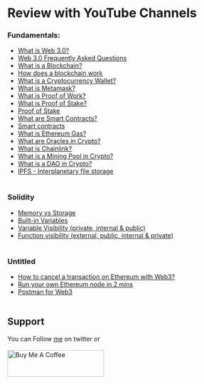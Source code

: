 # Review with YouTube Channels

### Fundamentals:
- [What is Web 3.0?](https://www.youtube.com/watch?v=nHhAEkG1y2U) 
- [Web 3.0 Frequently Asked Questions](https://www.youtube.com/watch?v=H7nZglsUFpM) 
- [What is a Blockchain?](https://www.youtube.com/watch?v=kHybf1aC-jE) 
- [How does a blockchain work](https://www.youtube.com/watch?v=SSo_EIwHSd4)
- [What is a Cryptocurrency Wallet?](https://www.youtube.com/watch?v=SQyg9pyJ1Ac) 
- [What is Metamask?](https://www.youtube.com/watch?v=byWul4xOBx0) 
- [What is Proof of Work?](https://www.youtube.com/watch?v=XLcWy1uV8YM) 
- [What is Proof of Stake?](https://www.youtube.com/watch?v=x83EVUZ_EWo) 
- [Proof of Stake](https://www.youtube.com/watch?v=M3EFi_POhps)
- [What are Smart Contracts?](https://www.youtube.com/watch?v=pyaIppMhuic) 
- [Smart contracts](https://www.youtube.com/watch?v=ZE2HxTmxfrI)
- [What is Ethereum Gas?](https://www.youtube.com/watch?v=3ehaSqwUZ0s) 
- [What are Oracles in Crypto?](https://www.youtube.com/watch?v=uycQ7ReSt_c) 
- [What is Chainlink?](https://www.youtube.com/watch?v=GnXsJe2wZ_w) 
- [What is a Mining Pool in Crypto?](https://www.youtube.com/watch?v=6JytuGeMnKU) 
- [What is a DAO in Crypto?](https://www.youtube.com/watch?v=KHm0uUPqmVE)
- [IPFS - Interplanetary file storage](https://www.youtube.com/watch?v=5Uj6uR3fp-U)
</br>&nbsp;

### Solidity
- [Memory vs Storage](https://www.youtube.com/watch?v=jA_ykc6woig)
- [Built-in Variables](https://www.youtube.com/watch?v=XiDs_UmEDG0)
- [Variable Visibility (private, internal & public)](https://www.youtube.com/watch?v=xQ987rtzWJc)
- [Function visibility (external, public, internal & private)](https://www.youtube.com/watch?v=h3rgSRN-Y1M)
</br>&nbsp;

### Untitled
- [How to cancel a transaction on Ethereum with Web3?](https://www.youtube.com/watch?v=928E0NrnIuQ)
- [Run your own Ethereum node in 2 mins](https://www.youtube.com/watch?v=3H-KmO7Ce4I)
- [Postman for Web3](https://www.youtube.com/watch?v=X_MSM0Lk4CM)
</br>&nbsp;

## Support
You can Follow [me](https://twitter.com/MeAsHacker_HNA) on twitter or
<br><br><a href="https://www.buymeacoffee.com/NafisiAslH" target="_blank"><img src="https://cdn.buymeacoffee.com/buttons/v2/default-yellow.png" alt="Buy Me A Coffee" style="height: 60px !important;width: 217px !important;" ></a>
